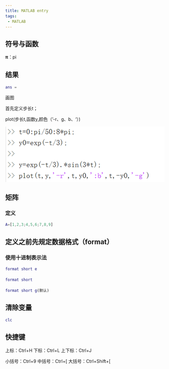 ```yaml
---
title: MATLAB entry
tags:
 - MATLAB
---
```

## 符号与函数

**π**：pi

## 结果

```matlab
ans =
```

画图

首先定义步长t；

plot(步长t,函数y,颜色（’-r、g、b、‘）)

![QQ截图20230728090917](image/1690507744638.png)

## 矩阵

### 定义

```matlab
A=[1,2,3;4,5,6;7,8,9]
```

## 定义之前先规定数据格式（format）

### 使用十进制表示法

```matlab
format short e

format short

format short g(默认)
```

## 清除变量

```matlab
clc
```

## 快捷键

上标：Ctrl+H
下标：Ctrl+L
上下标：Ctrl+J

小括号：Ctrl+9
中括号：Ctrl+[
大括号：Ctrl+Shift+[
